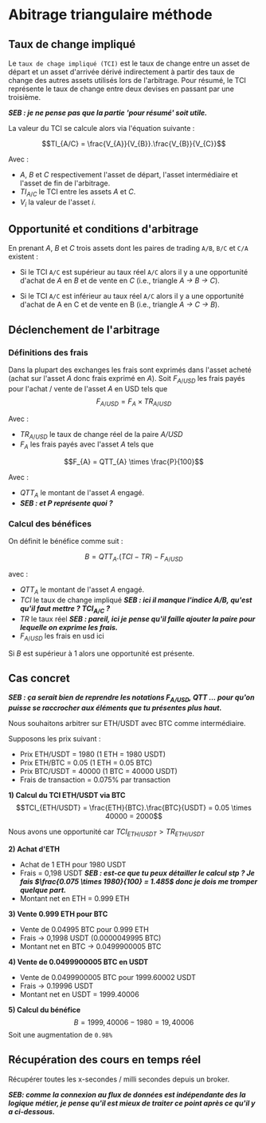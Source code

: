 # Abitrage triangulaire méthode 

## Taux de change impliqué
Le `taux de chage impliqué (TCI)` est le taux de change entre un asset de départ et un asset d'arrivée dérivé indirectement à partir des taux de change des autres assets utilisés lors de l'arbitrage. Pour résumé, le TCI représente le taux de change entre deux devises en passant par une troisième.

***SEB : je ne pense pas que la partie 'pour résumé' soit utile.***


La valeur du TCI se calcule alors via l'équation suivante :

$$TI_{A/C} = \frac{V_{A}}{V_{B}}.\frac{V_{B}}{V_{C}}$$

Avec :
- *A*, *B* et *C* respectivement l'asset de départ, l'asset intermédiaire et l'asset de fin de l'arbitrage.
- $TI_{A / C}$ le TCI entre les assets *A* et *C*.
- $V_{i}$ la valeur de l'asset *i*.

## Opportunité et conditions d'arbitrage

En prenant *A*, *B* et *C* trois assets dont les paires de trading `A/B`, `B/C` et `C/A` existent :  

- Si le TCI `A/C` est supérieur au taux réel `A/C` alors il y a une opportunité d'achat de *A* en *B* et de vente en *C* (i.e., triangle *A -> B -> C*).

-  Si le TCI `A/C` est inférieur au taux réel `A/C` alors il y a une opportunité d'achat de A en C et de vente en B (i.e., triangle *A -> C -> B*).


## Déclenchement de l'arbitrage
### Définitions des frais

Dans la plupart des exchanges les frais sont exprimés dans l'asset acheté (achat sur l'asset *A* donc frais exprimé en *A*). Soit $F_{A/USD}$ les frais payés pour l'achat / vente de l'asset *A* en USD tels que
$$F_{A/USD} = F_{A} \times TR_{A/USD}$$

Avec :
- $TR_{A/USD}$ le taux de change réel de la paire *A/USD*
- $F_{A}$ les frais payés avec l'asset *A* tels que

$$F_{A} = QTT_{A} \times \frac{P}{100}$$

Avec :
- $QTT_{A}$ le montant de l'asset *A* engagé.
- ***SEB : et P représente quoi ?***
 

### Calcul des bénéfices 

On définit le bénéfice comme suit : 

$$B = QTT_{A}.(TCI-TR)-F_{A/USD} $$

avec : 

- $QTT_{A}$ le montant de l'asset *A* engagé.
- $TCI$ le taux de change impliqué ***SEB : ici il manque l'indice A/B, qu'est qu'il faut mettre ? $TCI_{A/C}$ ?***
- $TR$ le taux réel ***SEB : pareil, ici je pense qu'il faille ajouter la paire pour lequelle on exprime les frais.***
- $F_{A/USD}$ les frais en usd ici

Si *B* est supérieur à 1 alors une opportunité est présente. 

## Cas concret
***SEB : ça serait bien de reprendre les notations $F_{A/USD}$, $QTT$ ... pour qu'on puisse se raccrocher aux éléments que tu présentes plus haut.***

Nous souhaitons arbitrer sur ETH/USDT avec BTC comme intermédiaire. 

Supposons les prix suivant : 

- Prix ETH/USDT = 1980 (1 ETH = 1980 USDT)
- Prix ETH/BTC = 0.05 (1 ETH = 0.05 BTC)
- Prix BTC/USDT = 40000 (1 BTC = 40000 USDT)
- Frais de transaction = 0.075% par transaction

**1) Calcul du TCI ETH/USDT via BTC**
$$TCI_{ETH/USDT} = \frac{ETH}{BTC}.\frac{BTC}{USDT} = 0.05 \times 40000 = 2000$$

Nous avons une opportunité car $TCI_{ETH/USDT} \gt TR_{ETH/USDT}$

**2) Achat d'ETH**
- Achat de 1 ETH pour 1980 USDT
- Frais = 0,198 USDT ***SEB : est-ce que tu peux détailler le calcul stp ? Je fais $\frac{0.075 \times 1980}{100} = 1.485$ donc je dois me tromper quelque part.***
- Montant net en ETH = 0.999 ETH

**3) Vente 0.999 ETH pour BTC**
- Vente de 0.04995 BTC pour 0.999 ETH
- Frais -> 0,1998 USDT (0.0000049995 BTC)
- Montant net en BTC -> 0.0499900005 BTC

**4) Vente de 0.0499900005 BTC en USDT**
- Vente de 0.0499900005 BTC pour 1999.60002 USDT
- Frais -> 0.19996 USDT
- Montant net en USDT = 1999.40006

**5) Calcul du bénéfice**
$$B = 1999,40006 -  1980 = 19,40006$$
Soit une augmentation de `0.98%`

## Récupération des cours en temps réel

Récupérer toutes les x-secondes / milli secondes depuis un broker.

***SEB: comme la connexion au flux de données est indépendante des la logique métier, je pense qu'il est mieux de traiter ce point après ce qu'il y a ci-dessous.***
